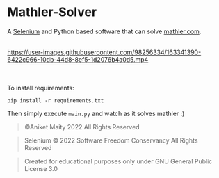 # Mathler-Solver
A [Selenium](https://www.selenium.dev/) and Python based software that can solve [mathler.com](https://www.mathler.com/).<br><br>

https://user-images.githubusercontent.com/98256334/163341390-6422c966-10db-44d8-8ef5-1d2076b4a0d5.mp4


<br><br>
To install requirements:<br>
```
pip install -r requirements.txt
```

Then simply execute `main.py` and watch as it solves mathler :)

> ©Aniket Maity 2022 All Rights Reserved

>Selenium © 2022 Software Freedom Conservancy All Rights Reserved

> Created for educational purposes only under GNU General Public License 3.0
